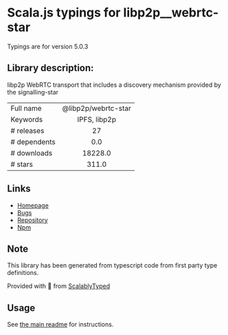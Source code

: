 
# Scala.js typings for libp2p__webrtc-star

Typings are for version 5.0.3

## Library description:
libp2p WebRTC transport that includes a discovery mechanism provided by the signalling-star

|                    |                 |
| ------------------ | :-------------: |
| Full name          | @libp2p/webrtc-star |
| Keywords           | IPFS, libp2p |
| # releases         | 27 |
| # dependents       | 0.0 |
| # downloads        | 18228.0 |
| # stars            | 311.0 |

## Links
- [Homepage](https://github.com/libp2p/js-libp2p-webrtc-star/tree/master/packages/webrtc-star-transport#readme)
- [Bugs](https://github.com/libp2p/js-libp2p-webrtc-star/issues)
- [Repository](https://github.com/libp2p/js-libp2p-webrtc-star)
- [Npm](https://www.npmjs.com/package/%40libp2p%2Fwebrtc-star)
    


## Note
This library has been generated from typescript code from first party type definitions.

Provided with :purple_heart: from [ScalablyTyped](https://github.com/oyvindberg/ScalablyTyped)

## Usage
See [the main readme](../../readme.md) for instructions.


